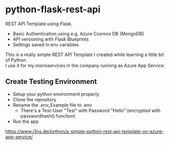 # python-flask-rest-api
REST API Template using Flask. 
- Basic Authentication using e.g. Azure Cosmos DB (MongoDB)  
- API versioning with Flask Blueprints
- Settings saved in env variables

This is a really simple REST API Template I created while learning a little bit of Python.  
I use it for my microservices in the company running as Azure App Service.

## Create Testing Environment
- Setup your python environment properly
- Clone the repository
- Rename the .env_Example file to .env
  - There's a Test-User "Test" with Password "Hello" (encrypted with passwordhash() function)
- Run the app

https://www.j3ns.de/python/a-simple-python-rest-api-template-on-azure-app-service/
